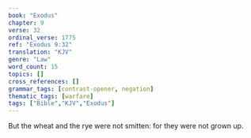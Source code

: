 ```yaml
---
book: "Exodus"
chapter: 9
verse: 32
ordinal_verse: 1775
ref: "Exodus 9:32"
translation: "KJV"
genre: "Law"
word_count: 15
topics: []
cross_references: []
grammar_tags: [contrast-opener, negation]
thematic_tags: [warfare]
tags: ["Bible","KJV","Exodus"]
---
```

But the wheat and the rye were not smitten: for they were not grown up.
